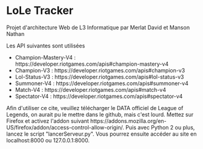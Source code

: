<body>
  <h1>LoLe Tracker</h1>
  <p>Projet d'architecture Web de L3 Informatique par Merlat David et Manson Nathan</p>
  <div>
  <p>Les API suivantes sont utilisées</p>
  <ul>
    <li>Champion-Mastery-V4 : https://developer.riotgames.com/apis#champion-mastery-v4</li>
    <li>Champion-V3 : https://developer.riotgames.com/apis#champion-v3</li>
    <li>Lol-Status-V3 : https://developer.riotgames.com/apis#lol-status-v3</li>
    <li>Summoner-V4 : https://developer.riotgames.com/apis#summoner-v4</li>
    <li>Match-V4 : https://developer.riotgames.com/apis#match-v4</li>
    <li>Spectator-V4 : https://developer.riotgames.com/apis#spectator-v4</li>
  </ul>
  </div>
  <div>
    Afin d'utiliser ce cite, veuillez télécharger le DATA officiel de League of Legends, on aurait pu le mettre dans le github, mais c'est lourd. Mettez sur Firefox et activez l'addon suivant https://addons.mozilla.org/en-US/firefox/addon/access-control-allow-origin/. Puis avec Python 2 ou plus, lancez le script "lancerServeur.py". Vous pourrez ensuite accéder au site en localhost:8000 ou 127.0.0.1:8000.
  </div>
</body>
